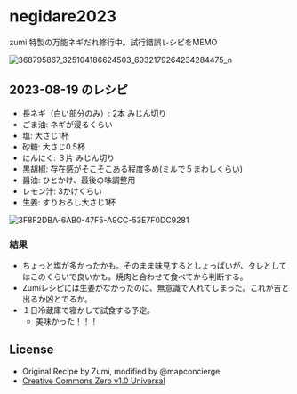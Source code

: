 # negidare2023
zumi 特製の万能ネギだれ修行中。試行錯誤レシピをMEMO

![368795867_325104186624503_6932179264234284475_n](https://github.com/mapconcierge/negidare2023/assets/416977/783c7a50-2741-4cbb-93e7-bde8cdd9b02e)

## 2023-08-19 のレシピ
* 長ネギ（白い部分のみ）: 2本 みじん切り
* ごま油: ネギが浸るくらい
* 塩:  大さじ1杯
* 砂糖: 大さじ0.5杯
* にんにく: ３片 みじん切り
* 黒胡椒: 存在感がそこそこある程度多め(ミルで５まわしくらい)
* 醤油: ひとかけ、最後の味調整用
* レモン汁: 3かけくらい
* 生姜: すりおろし大さじ1杯

![3F8F2DBA-6AB0-47F5-A9CC-53E7F0DC9281](https://github.com/mapconcierge/negidare2023/assets/416977/07d80ac9-67d3-4371-aba6-89264ebf7812)

### 結果
* ちょっと塩が多かったかも。そのまま味見するとしょっぱいが、タレとしてはこのくらいで良いかも。焼肉と合わせて食べてから判断する。
* Zumiレシピには生姜がなかったのに、無意識で入れてしまった。これが吉と出るか凶とでるか。
* １日冷蔵庫で寝かして試食する予定。
   - 美味かった！！！

## License
* Original Recipe by Zumi, modified by @mapconcierge
* [Creative Commons Zero v1.0 Universal](https://github.com/mapconcierge/negidare2023/blob/main/LICENSE)
